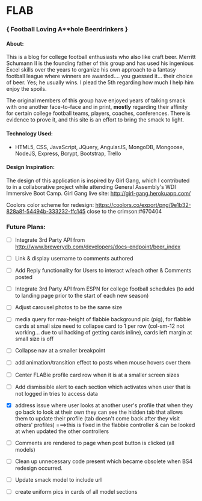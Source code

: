 # FLAB
### { Football Loving A**hole Beerdrinkers }

#### **About:**
This is a blog for college football enthusiasts who also like craft beer.  Merritt Schumann II is the founding father of this group and has used his ingenious Excel skills over the years to organize his own approach to a fantasy football league where winners are awarded.... you guessed it... their choice of beer.  Yes; he usually wins.  I plead the 5th regarding how much I help him enjoy the spoils.

The original members of this group have enjoyed years of talking smack with one another face-to-face and in print, **mostly** regarding their affinity for certain college football teams, players, coaches, conferences.  There is evidence to prove it, and this site is an effort to bring the smack to light.

#### **Technology Used:**
 - HTML5, CSS, JavaScript, JQuery, AngularJS, MongoDB, Mongoose, NodeJS, Express, Bcrypt, Bootstrap, Trello

#### **Design Inspiration:**
The design of this application is inspired by Girl Gang, which I contributed to in a collaborative project while attending General Assembly's WDI Immersive Boot Camp.  Girl Gang live site: http://girl-gang.herokuapp.com/

Coolors color scheme for redesign: https://coolors.co/export/png/9e1b32-828a8f-54494b-333232-ffc145
close to the crimson:#670404

### **Future Plans:**
 - [ ] Integrate 3rd Party API from                  http://www.brewerydb.com/developers/docs-endpoint/beer_index

 - [ ] Link & display username to comments authored

 - [ ] Add Reply functionality for Users to interact w/each other & Comments posted

 - [ ] Integrate 3rd Party API from ESPN for college football schedules (to add to landing page prior to the start of each new season)

 - [ ] Adjust carousel photos to be the same size

 - [ ] media query for max-height of flabbie background pic (pig), for flabbie cards at small size need to collapse card to 1 per row (col-sm-12 not working... due to ul hacking of getting cards inline), cards left margin at small size is off

 - [ ] Collapse nav at a smaller breakpoint

 - [ ] add animation/transition effect to posts when mouse hovers over them

 - [ ] Center FLABie profile card row when it is at a smaller screen sizes

 - [ ] Add dismissible alert to each section which activates when user that is not logged in tries to access data

 - [x] address issue where user looks at another user's profile that when they go back to look at their own they can see the hidden tab that allows them to update their profile (tab doesn't come back after they visit others' profiles) ===>this is fixed in the flabbie controller & can be looked at when updated the other controllers

 - [ ] Comments are rendered to page when post button is clicked (all models)

 - [ ] Clean up unnecessary code present which became obsolete when BS4 redesign occurred.

 - [ ] Update smack model to include url

 - [ ] create uniform pics in cards of all model sections
